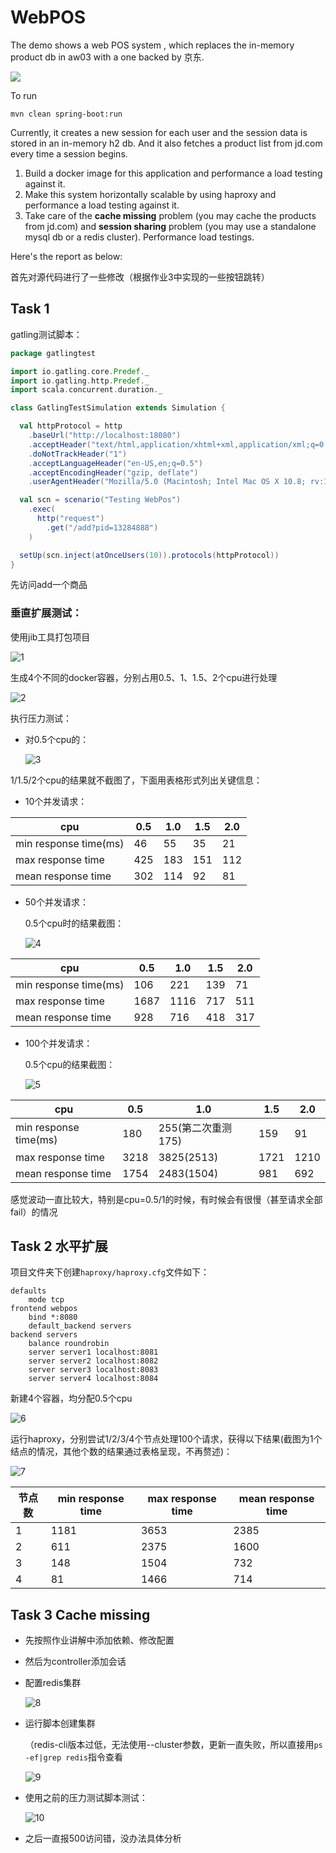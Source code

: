 # WebPOS

The demo shows a web POS system , which replaces the in-memory product db in aw03 with a one backed by 京东.


![](jdpos.png)

To run

```shell
mvn clean spring-boot:run
```

Currently, it creates a new session for each user and the session data is stored in an in-memory h2 db. 
And it also fetches a product list from jd.com every time a session begins.

1. Build a docker image for this application and performance a load testing against it.
2. Make this system horizontally scalable by using haproxy and performance a load testing against it.
3. Take care of the **cache missing** problem (you may cache the products from jd.com) and **session sharing** problem (you may use a standalone mysql db or a redis cluster). Performance load testings.

Here's the report as below:



首先对源代码进行了一些修改（根据作业3中实现的一些按钮跳转）

## Task 1 

gatling测试脚本：

```scala
package gatlingtest

import io.gatling.core.Predef._
import io.gatling.http.Predef._
import scala.concurrent.duration._

class GatlingTestSimulation extends Simulation {

  val httpProtocol = http
    .baseUrl("http://localhost:18080")
    .acceptHeader("text/html,application/xhtml+xml,application/xml;q=0.9,*/*;q=0.8")
    .doNotTrackHeader("1")
    .acceptLanguageHeader("en-US,en;q=0.5")
    .acceptEncodingHeader("gzip, deflate")
    .userAgentHeader("Mozilla/5.0 (Macintosh; Intel Mac OS X 10.8; rv:16.0) Gecko/20100101 Firefox/16.0")

  val scn = scenario("Testing WebPos")
    .exec(
      http("request")
        .get("/add?pid=13284888")
    )

  setUp(scn.inject(atOnceUsers(10)).protocols(httpProtocol))
}
```

先访问add一个商品

### 垂直扩展测试：

使用jib工具打包项目

![1](ref/1.png)

生成4个不同的docker容器，分别占用0.5、1、1.5、2个cpu进行处理

![2](ref/2.png)

执行压力测试：

- 对0.5个cpu的：

  ![3](ref/3.png)

1/1.5/2个cpu的结果就不截图了，下面用表格形式列出关键信息：

- 10个并发请求：

| cpu                   | 0.5  | 1.0  | 1.5  | 2.0  |
| --------------------- | ---- | ---- | ---- | ---- |
| min response time(ms) | 46   | 55   | 35   | 21   |
| max response time     | 425  | 183  | 151  | 112  |
| mean response time    | 302  | 114  | 92   | 81   |

- 50个并发请求：

  0.5个cpu时的结果截图：

  ![4](ref/4.png)

| cpu                   | 0.5  | 1.0  | 1.5  | 2.0  |
| --------------------- | ---- | ---- | ---- | ---- |
| min response time(ms) | 106  | 221  | 139  | 71   |
| max response time     | 1687 | 1116 | 717  | 511  |
| mean response time    | 928  | 716  | 418  | 317  |

- 100个并发请求：

  0.5个cpu的结果截图：

  ![5](ref/5.png)

| cpu                   | 0.5  | 1.0                | 1.5  | 2.0  |
| --------------------- | ---- | ------------------ | ---- | ---- |
| min response time(ms) | 180  | 255(第二次重测175) | 159  | 91   |
| max response time     | 3218 | 3825(2513)         | 1721 | 1210 |
| mean response time    | 1754 | 2483(1504)         | 981  | 692  |

感觉波动一直比较大，特别是cpu=0.5/1的时候，有时候会有很慢（甚至请求全部fail）的情况



## Task 2 水平扩展

项目文件夹下创建`haproxy/haproxy.cfg`文件如下：

```config
defaults
    mode tcp
frontend webpos
    bind *:8080
    default_backend servers
backend servers
    balance roundrobin
    server server1 localhost:8081
    server server2 localhost:8082
    server server3 localhost:8083
    server server4 localhost:8084
```

新建4个容器，均分配0.5个cpu

![6](ref/6.png)

运行haproxy，分别尝试1/2/3/4个节点处理100个请求，获得以下结果(截图为1个结点的情况，其他个数的结果通过表格呈现，不再赘述)：

![7](ref/7.png)

| 节点数 | min response time | max response time | mean response time |
| ------ | ----------------- | ----------------- | ------------------ |
| 1      | 1181              | 3653              | 2385               |
| 2      | 611               | 2375              | 1600               |
| 3      | 148               | 1504              | 732                |
| 4      | 81                | 1466              | 714                |



## Task 3 Cache missing

- 先按照作业讲解中添加依赖、修改配置

- 然后为controller添加会话

- 配置redis集群

  ![8](ref/8.png)

- 运行脚本创建集群

  （redis-cli版本过低，无法使用--cluster参数，更新一直失败，所以直接用`ps -ef|grep redis`指令查看

  ![9](ref/9.png)

- 使用之前的压力测试脚本测试：

  ![10](ref/10.png)
  
- 之后一直报500访问错，没办法具体分析

